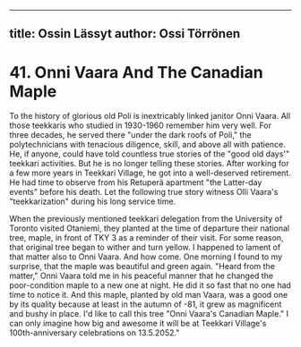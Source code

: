 
---
title: Ossin Lässyt
author: Ossi Törrönen
---

    
# 41. Onni Vaara And The Canadian Maple

To the history of glorious old Poli is inextricably linked janitor Onni Vaara. All those teekkaris who studied in 1930-1960 remember him very well. For three decades, he served there "under the dark roofs of Poli," the polytechnicians with tenacious diligence, skill, and above all with patience. He, if anyone, could have told countless true stories of the "good old days'" teekkari activities. But he is no longer telling these stories. After working for a few more years in Teekkari Village, he got into a well-deserved retirement. He had time to observe from his Retuperä apartment "the Latter-day events" before his death. Let the following true story witness Olli Vaara's "teekkarization" during his long service time.

When the previously mentioned teekkari delegation from the University of Toronto visited Otaniemi, they planted at the time of departure their national tree, maple, in front of TKY 3 as a reminder of their visit. For some reason, that original tree began to wither and turn yellow. I happened to lament of that matter also to Onni Vaara. And how come. One morning I found to my surprise, that the maple was beautiful and green again. "Heard from the matter," Onni Vaara told me in his peaceful manner that he changed the poor-condition maple to a new one at night. He did it so fast that no one had time to notice it. And this maple, planted by old man Vaara, was a good one by its quality because at least in the autumn of -81, it grew as magnificent and bushy in place. I'd like to call this tree "Onni Vaara's Canadian Maple." I can only imagine how big and awesome it will be at Teekkari Village's 100th-anniversary celebrations on 13.5.2052."
